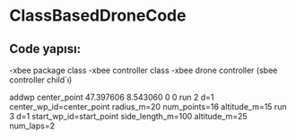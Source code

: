# ClassBasedDroneCode

## Code yapısı:
-xbee package class
-xbee controller class
-xbee drone controller (sbee controller child`ı)

addwp center_point 47.397606 8.543060 0 0
run 2 d=1 center_wp_id=center_point radius_m=20 num_points=16 altitude_m=15
run 3 d=1 start_wp_id=start_point side_length_m=100 altitude_m=25 num_laps=2